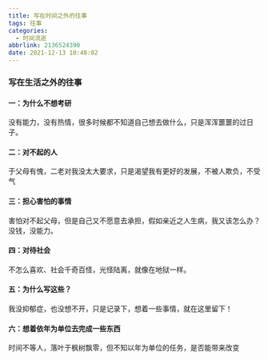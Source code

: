```yaml
---
title: 写在时间之外的往事
tags: 往事
categories:
  - 时间流逝
abbrlink: 2136524390
date: 2021-12-13 10:48:02
---
```

### 写在生活之外的往事

#### 一：为什么不想考研

没有能力，没有热情，很多时候都不知道自己想去做什么，只是浑浑噩噩的过日子。

#### 二：对不起的人

于父母有愧，二老对我没太大要求，只是渴望我有更好的发展，不被人欺负，不受气

#### 三：担心害怕的事情

害怕对不起父母，但是自己又不愿意去承担，假如亲近之人生病，我又该怎么办？没钱，没能力。

#### 四：对待社会

不怎么喜欢、社会千奇百怪，光怪陆离，就像在地狱一样。

#### 五：为什么写这些？

我没抑郁症，也没想不开，只是记录下，想着一些事情，就在这里留下！

#### 六：想着依年为单位去完成一些东西

时间不等人，落叶于枫树飘零，但不知以年为单位的任务，是否能带来改变